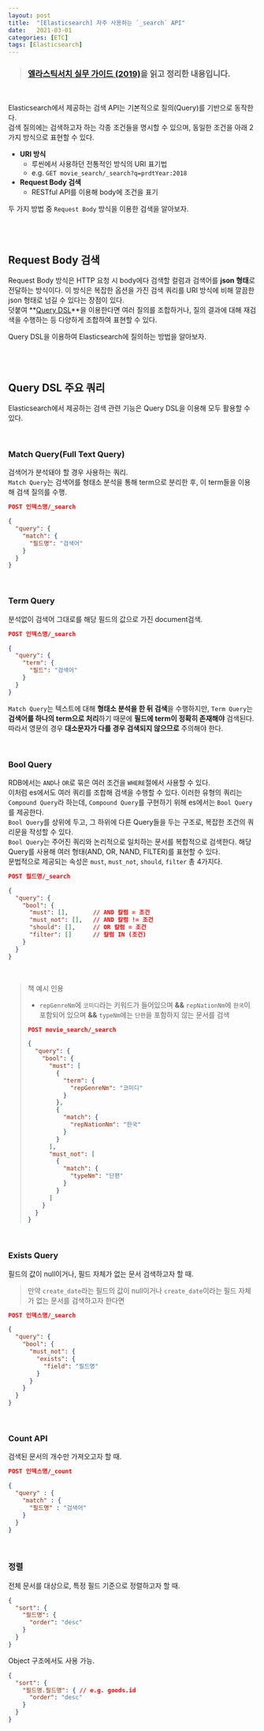 ```yaml
---
layout: post
title:  "[Elasticsearch] 자주 사용하는 `_search` API"
date:   2021-03-01
categories: [ETC]
tags: [Elasticsearch]
---
```


> ### [엘라스틱서치 실무 가이드 (2019)](http://www.yes24.com/Product/Goods/71893929)을 읽고 정리한 내용입니다.     

<br/>

Elasticsearch에서 제공하는 검색 API는 기본적으로 질의(Query)를 기반으로 동작한다.  
검색 질의에는 검색하고자 하는 각종 조건들을 명시할 수 있으며, 동일한 조건을 아래 2가지 방식으로 표현할 수 있다.
- **URI 방식**
    - 루씬에서 사용하던 전통적인 방식의 URI 표기법
    - e.g. `GET movie_search/_search?q=prdtYear:2018`
- **Request Body 검색**
    - RESTful API를 이용해 body에 조건을 표기

두 가지 방법 중 `Request Body` 방식을 이용한 검색을 알아보자.  

<br/>
<br/>

## Request Body 검색
Request Body 방식은 HTTP 요청 시 body에다 검색할 컬럼과 검색어를 **json 형태**로 전달하는 방식이다. 이 방식은 복잡한 옵션을 가진 검색 쿼리를 URI 방식에 비해 깔끔한 json 형태로 넘길 수 있다는 장점이 있다.  
덧붙여 **[Query DSL](https://www.elastic.co/guide/en/elasticsearch/reference/current/query-dsl.html)**을 이용한다면 여러 질의를 조합하거나, 질의 결과에 대해 재검색을 수행하는 등 다양하게 조합하여 표현할 수 있다.   
     
Query DSL을 이용하여 Elasticsearch에 질의하는 방법을 알아보자.    

<br/>
<br/>

## Query DSL 주요 쿼리
Elasticsearch에서 제공하는 검색 관련 기능은 Query DSL을 이용해 모두 활용할 수 있다.   

<br/>

### **Match Query**(Full Text Query)
검색어가 분석돼야 할 경우 사용하는 쿼리.    
`Match Query`는 검색어를 형태소 분석을 통해 term으로 분리한 후, 이 term들을 이용해 검색 질의를 수행.  

```json
POST 인덱스명/_search

{
  "query": {
    "match": {
      "필드명": "검색어"
    }
  }
}
```

<br/>

### **Term Query**
분석없이 검색어 그대로를 해당 필드의 값으로 가진 document검색.   

```json
POST 인덱스명/_search

{
  "query": {
    "term": {
      "필드": "검색어"
    }
  }
}
```
  
`Match Query`는 텍스트에 대해 **형태소 분석을 한 뒤 검색**을 수행하지만, `Term Query`는 **검색어를 하나의 term으로 처리**하기 때문에 **필드에 term이 정확히 존재해야** 검색된다. 따라서 영문의 경우 **대소문자가 다를 경우 검색되지 않으므로** 주의해야 한다.  

<br/>

### **Bool Query**
RDB에서는 `AND`나 `OR`로 묶은 여러 조건을 `WHERE`절에서 사용할 수 있다.  
이처럼 es에서도 여러 쿼리를 조합해 검색을 수행할 수 있다. 이러한 유형의 쿼리는 `Compound Query`라 하는데, `Compound Query`를 구현하기 위해 es에서는 `Bool Query`를 제공한다.  
`Bool Query`를 상위에 두고, 그 하위에 다른 Query들을 두는 구조로, 복잡한 조건의 쿼리문을 작성할 수 있다.  
`Bool Query`는 주어진 쿼리와 논리적으로 일치하는 문서를 복합적으로 검색한다. 해당 Query를 사용해 여러 형태(AND, OR, NAND, FILTER)를 표현할 수 있다.   
문법적으로 제공되는 속성은 `must`, `must_not`, `should`, `filter` 총 4가지다.  

```json
POST 필드명/_search

{
  "query": {
    "bool": {
      "must": [],       // AND 칼럼 = 조건
      "must_not": [],   // AND 칼럼 != 조건
      "should": [],     // OR 칼럼 = 조건
      "filter": []      // 칼럼 IN (조건)
    }
  }
}
```

<br/>  

> 책 예시 인용
> - `repGenreNm`에 `코미디`라는 키워드가 들어있으며 **&&** `repNationNm`에 `한국`이 포함되어 있으며 **&&** `typeNm`에는 `단편`을 포함하지 않는 문서를 검색    
> 
> ```json
> POST movie_search/_search
> 
> {
>   "query": {
>     "bool": {
>       "must": [
>         {
>           "term": {
>             "repGenreNm": "코미디"
>           }
>         },
>         {
>           "match": {
>             "repNationNm": "한국"
>           }
>         }
>       ],
>       "must_not": [
>         {
>           "match": {
>             "typeNm": "단편"
>           }
>         }
>       ]
>     }
>   }
> }
> ```

<br/>

### **Exists Query**
필드의 값이 null이거나, 필드 자체가 없는 문서 검색하고자 할 때.    
> 만약 `create_date`라는 필드의 값이 null이거나 `create_date`이라는 필드 자체가 없는 문서를 검색하고자 한다면   

```json
POST 인덱스명/_search

{
  "query": {
    "bool": {
      "must_not": {
        "exists": {
          "field": "필드명"
        }
      }
    }
  }
}
```

<br/>

### **Count API**
검색된 문서의 개수만 가져오고자 할 때.

```json
POST 인덱스명/_count

{
  "query" : {
    "match" : {
      "필드명" : "검색어"
    }
  }
}
```

<br/>

### **정렬**
전체 문서를 대상으로, 특정 필드 기준으로 정렬하고자 할 때.  

```json
{
  "sort": {
    "필드명": {
      "order": "desc"
    }
  }
}
```

Object 구조에서도 사용 가능.    
```json
{
  "sort": {
    "필드명.필드명": { // e.g. goods.id 
      "order": "desc"
    }
  }
}
```
